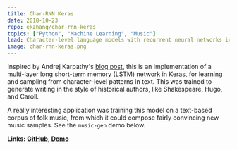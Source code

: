 ```yaml
---
title: Char-RNN Keras
date: 2018-10-23
repo: ekzhang/char-rnn-keras
topics: ["Python", "Machine Learning", "Music"]
lead: Character-level language models with recurrent neural networks in Keras.
image: char-rnn-keras.png
---
```


Inspired by Andrej Karpathy's
[blog post](https://karpathy.github.io/2015/05/21/rnn-effectiveness/), this is
an implementation of a multi-layer long short-term memory (LSTM) network in
Keras, for learning and sampling from character-level patterns in text. This was
trained to generate writing in the style of historical authors, like
Shakespeare, Hugo, and Caroll.

A really interesting application was training this model on a text-based corpus
of folk music, from which it could compose fairly convincing new music samples.
See the <code>music-gen</code> demo below.

**Links: [GitHub](https://github.com/ekzhang/char-rnn-keras),
[Demo](https://ekzhang.github.io/music-gen/)**
